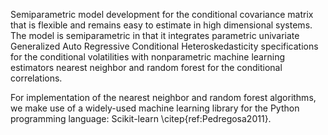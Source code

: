 Semiparametric model development for the conditional covariance matrix that is flexible and remains easy to estimate in high dimensional systems. The model is semiparametric in that it integrates parametric univariate Generalized Auto Regressive Conditional Heteroskedasticity specifications for the conditional volatilities with nonparametric machine learning estimators nearest neighbor and random forest for the conditional correlations.

For implementation of the nearest neighbor and random forest algorithms, we make use of a widely-used machine learning library for the Python programming language: Scikit-learn \citep{ref:Pedregosa2011}.
